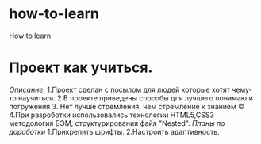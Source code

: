 #  how-to-learn
How to learn
# Проект как учиться.
*Описание:*
1.Проект сделан с посылом  для людей которые хотят чему-то научиться.
2.В проекте приведены  способы для лучшего понимаю и погружения 
3. Нет лучше стремления, чем стремление к знанием ©
4.При разроботки использовались технологии HTML5,CSS3 методология БЭМ, структурирования файл "Nested".
*Планы по дороботки*
1.Прикрепить шрифты.
2.Настроить адаптивность.
